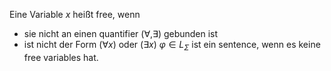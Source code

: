 Eine Variable $x$ heißt free, wenn
- sie nicht an einen quantifier ($\forall, \exists$) gebunden ist
- ist nicht der Form $(\forall x)$ oder $(\exists x)$
$\varphi \in L_{\Sigma}$ ist ein sentence, wenn es keine free variables hat.